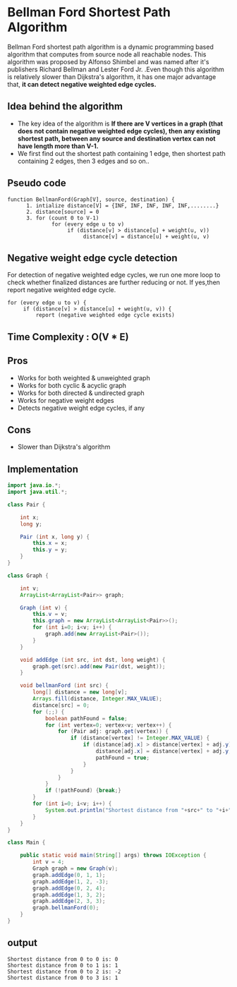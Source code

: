 # Bellman Ford Shortest Path Algorithm
Bellman Ford shortest path algorithm is a dynamic programming based algorithm that computes from source node all reachable nodes. This algorithm was proposed by Alfonso Shimbel and was named after it's publishers Richard Bellman and Lester Ford Jr. .Even though this algorithm is relatively slower than Dijkstra's algorithm, it has one major advantage that, **it can detect negative weighted edge cycles.**

## Idea behind the algorithm
  - The key idea of the algorithm is **If there are V vertices in a graph (that does not contain negative weighted edge cycles), then any existing shortest path, between any source and destination vertex can not have length more than V-1.**
  - We first find out the shortest path containing 1 edge, then shortest path containing 2 edges, then 3 edges and so on..
  
## Pseudo code
```
function BellmanFord(Graph[V], source, destination) {
      1. intialize distance[V] = {INF, INF, INF, INF, INF,........}
      2. distance[source] = 0
      3. for (count 0 to V-1)
              for (every edge u to v)
                   if (distance[v] > distance[u] + weight(u, v))
                        distance[v] = distance[u] + weight(u, v)
```

## Negative weight edge cycle detection
For detection of negative weighted edge cycles, we run one more loop to check whether finalized distances are further reducing or not. If yes,then report negative weighted edge cycle.

```
for (every edge u to v) {
     if (distance[v] > distance[u] + weight(u, v)) {
         report (negative weighted edge cycle exists)
```

## Time Complexity : O(V * E)

## Pros
  - Works for both weighted & unweighted graph
  - Works for both cyclic & acyclic graph
  - Works for both directed & undirected graph
  - Works for negative weight edges
  - Detects negative weight edge cycles, if any
  
## Cons
  - Slower than Dijkstra's algorithm
 
## Implementation
```java
import java.io.*;
import java.util.*;

class Pair {

	int x;
	long y;

	Pair (int x, long y) {
		this.x = x;
		this.y = y;
	}
}

class Graph {

	int v;
	ArrayList<ArrayList<Pair>> graph;

	Graph (int v) {
		this.v = v;
		this.graph = new ArrayList<ArrayList<Pair>>();
		for (int i=0; i<v; i++) {
			graph.add(new ArrayList<Pair>());
		}
	}

	void addEdge (int src, int dst, long weight) {
		graph.get(src).add(new Pair(dst, weight));
	}

	void bellmanFord (int src) {
		long[] distance = new long[v];
		Arrays.fill(distance, Integer.MAX_VALUE);
		distance[src] = 0;
		for (;;) {
			boolean pathFound = false;
			for (int vertex=0; vertex<v; vertex++) {
				for (Pair adj: graph.get(vertex)) {
					if (distance[vertex] != Integer.MAX_VALUE) {
						if (distance[adj.x] > distance[vertex] + adj.y) {
							distance[adj.x] = distance[vertex] + adj.y;
							pathFound = true;
						}
					}
				}
			}
			if (!pathFound) {break;}
		}
		for (int i=0; i<v; i++) {
			System.out.println("Shortest distance from "+src+" to "+i+" is: "+distance[i]);
		}
	}
}

class Main {

	public static void main(String[] args) throws IOException {
		int v = 4;
		Graph graph = new Graph(v);
		graph.addEdge(0, 1, 1);
		graph.addEdge(1, 2, -3);
		graph.addEdge(0, 2, 4);
		graph.addEdge(1, 3, 2);
		graph.addEdge(2, 3, 3);
		graph.bellmanFord(0);
	}
}
```

## output
```
Shortest distance from 0 to 0 is: 0
Shortest distance from 0 to 1 is: 1
Shortest distance from 0 to 2 is: -2
Shortest distance from 0 to 3 is: 1
```
